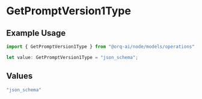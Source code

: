 # GetPromptVersion1Type

## Example Usage

```typescript
import { GetPromptVersion1Type } from "@orq-ai/node/models/operations";

let value: GetPromptVersion1Type = "json_schema";
```

## Values

```typescript
"json_schema"
```